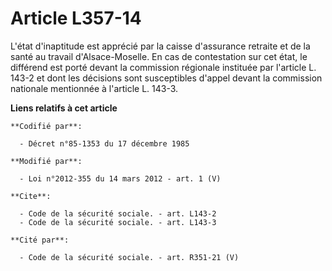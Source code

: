 # Article L357-14

L'état d'inaptitude est apprécié par la caisse d'assurance retraite et de la santé au travail d'Alsace-Moselle. En cas de
contestation sur cet état, le différend est porté devant la commission régionale instituée par l'article L. 143-2 et dont les
décisions sont susceptibles d'appel devant la commission nationale mentionnée à l'article L. 143-3.

**Liens relatifs à cet article**

	**Codifié par**:

	  - Décret n°85-1353 du 17 décembre 1985

	**Modifié par**:

	  - Loi n°2012-355 du 14 mars 2012 - art. 1 (V)

	**Cite**:

	  - Code de la sécurité sociale. - art. L143-2
	  - Code de la sécurité sociale. - art. L143-3

	**Cité par**:

	  - Code de la sécurité sociale. - art. R351-21 (V)
